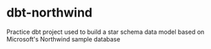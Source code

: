 # dbt-northwind
Practice dbt project used to build a star schema data model based on Microsoft's Northwind sample database
